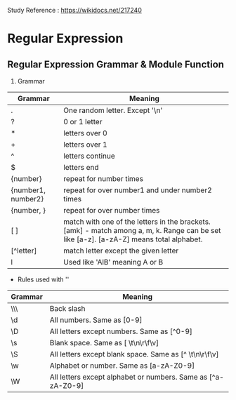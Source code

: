 Study Reference : https://wikidocs.net/217240

# Regular Expression

## Regular Expression Grammar & Module Function

1. Grammar

| Grammar | Meaning |
| ----- | ----- |
| . | One random letter. Except '\n' |
| ? | 0 or 1 letter |
| * | letters over 0 |
| + | letters over 1 |
| ^ | letters continue |
| $ | letters end |
| {number} | repeat for number times|
| {number1, number2} | repeat for over number1 and under number2 times |
| {number, } | repeat for over number times |
| [ ] | match with one of the letters in the brackets. [amk] - match among a, m, k. Range can be set like [a-z]. [a-zA-Z] means total alphabet. |
| [^letter] | match letter except the given letter |
| l | Used like 'AlB' meaning A or B |

* Rules used with '\'

| Grammar | Meaning |
| ----- | ----- |
| \\\\\ | Back slash |
| \\d | All numbers. Same as [0-9] |
| \\D | All letters except numbers. Same as [^0-9] |
| \\s | Blank space. Same as [ \t\n\r\f\v] |
| \\S | All letters except blank space. Same as [^ \t\n\r\f\v] |
| \\w | Alphabet or number. Same as [a-zA-Z0-9] |
| \\W | All letters except alphabet or numbers. Same as [^a-zA-Z0-9] |

